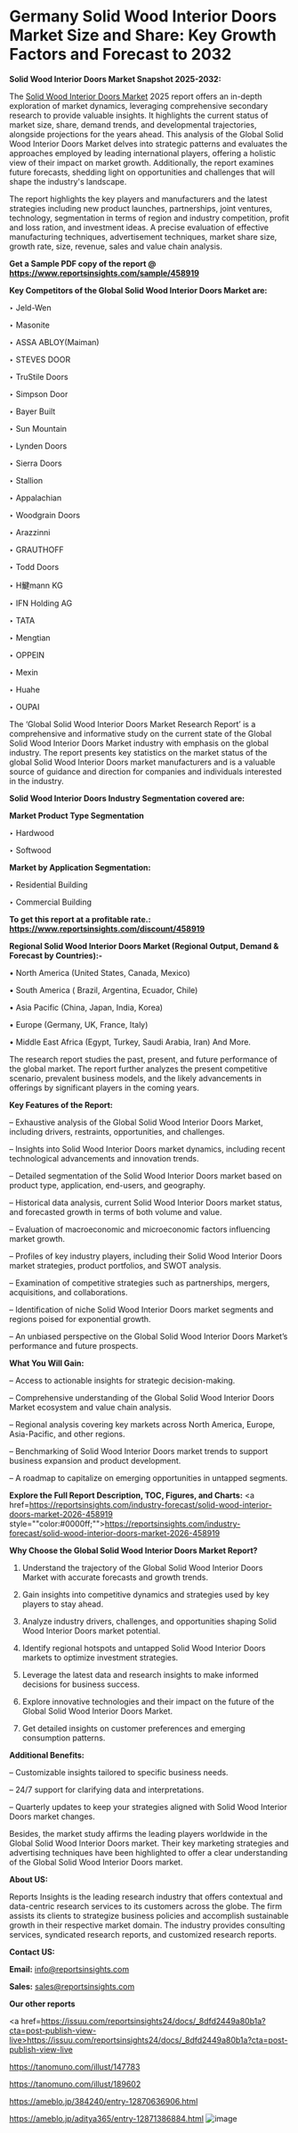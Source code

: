 # Germany Solid Wood Interior Doors Market Size and Share: Key Growth Factors and Forecast to 2032

<strong>Solid Wood Interior Doors Market Snapshot 2025-2032:</strong>

The <a href=https://www.reportsinsights.com/sample/458919>Solid Wood Interior Doors Market</a> 2025 report offers an in-depth exploration of market dynamics, leveraging comprehensive secondary research to provide valuable insights. It highlights the current status of market size, share, demand trends, and developmental trajectories, alongside projections for the years ahead. This analysis of the Global Solid Wood Interior Doors Market delves into strategic patterns and evaluates the approaches employed by leading international players, offering a holistic view of their impact on market growth. Additionally, the report examines future forecasts, shedding light on opportunities and challenges that will shape the industry's landscape.

The report highlights the key players and manufacturers and the latest strategies including new product launches, partnerships, joint ventures, technology, segmentation in terms of region and industry competition, profit and loss ration, and investment ideas. A precise evaluation of effective manufacturing techniques, advertisement techniques, market share size, growth rate, size, revenue, sales and value chain analysis.

<strong>Get a Sample PDF copy of the report @ <a href=https://www.reportsinsights.com/sample/458919 style=color:#0000ff;>https://www.reportsinsights.com/sample/458919</a></strong>

<strong>Key Competitors of the Global Solid Wood Interior Doors Market are:</strong>

‣ Jeld-Wen

‣ Masonite

‣ ASSA ABLOY(Maiman)

‣ STEVES DOOR

‣ TruStile Doors

‣ Simpson Door

‣ Bayer Built

‣ Sun Mountain

‣ Lynden Doors

‣ Sierra Doors

‣ Stallion

‣ Appalachian

‣ Woodgrain Doors

‣ Arazzinni

‣ GRAUTHOFF

‣ Todd Doors

‣ H鰎mann KG

‣ IFN Holding AG

‣ TATA

‣ Mengtian

‣ OPPEIN

‣ Mexin

‣ Huahe

‣ OUPAI

The ‘Global Solid Wood Interior Doors Market Research Report’ is a comprehensive and informative study on the current state of the Global Solid Wood Interior Doors Market industry with emphasis on the global industry. The report presents key statistics on the market status of the global Solid Wood Interior Doors market manufacturers and is a valuable source of guidance and direction for companies and individuals interested in the industry.

<strong>Solid Wood Interior Doors Industry Segmentation covered are:</strong>

<strong>Market Product Type Segmentation</strong>

‣ Hardwood

‣ Softwood

<strong>Market by Application Segmentation:</strong>

‣ Residential Building

‣ Commercial Building

<strong>To get this report at a profitable rate.: <a href=https://www.reportsinsights.com/discount/458919 style=color:#0000ff;>https://www.reportsinsights.com/discount/458919</a></strong>

<strong>Regional Solid Wood Interior Doors Market (Regional Output, Demand &amp; Forecast by Countries):-</strong>

• North America (United States, Canada, Mexico)

• South America ( Brazil, Argentina, Ecuador, Chile)

• Asia Pacific (China, Japan, India, Korea)

• Europe (Germany, UK, France, Italy)

• Middle East Africa (Egypt, Turkey, Saudi Arabia, Iran) And More.

The research report studies the past, present, and future performance of the global market. The report further analyzes the present competitive scenario, prevalent business models, and the likely advancements in offerings by significant players in the coming years.

<strong>Key Features of the Report:</strong>

– Exhaustive analysis of the Global Solid Wood Interior Doors Market, including drivers, restraints, opportunities, and challenges.

– Insights into Solid Wood Interior Doors market dynamics, including recent technological advancements and innovation trends.

– Detailed segmentation of the Solid Wood Interior Doors market based on product type, application, end-users, and geography.

– Historical data analysis, current Solid Wood Interior Doors market status, and forecasted growth in terms of both volume and value.

– Evaluation of macroeconomic and microeconomic factors influencing market growth.

– Profiles of key industry players, including their Solid Wood Interior Doors market strategies, product portfolios, and SWOT analysis.

– Examination of competitive strategies such as partnerships, mergers, acquisitions, and collaborations.

– Identification of niche Solid Wood Interior Doors market segments and regions poised for exponential growth.

– An unbiased perspective on the Global Solid Wood Interior Doors Market’s performance and future prospects.

<strong>What You Will Gain:</strong>

– Access to actionable insights for strategic decision-making.

– Comprehensive understanding of the Global Solid Wood Interior Doors Market ecosystem and value chain analysis.

– Regional analysis covering key markets across North America, Europe, Asia-Pacific, and other regions.

– Benchmarking of Solid Wood Interior Doors market trends to support business expansion and product development.

– A roadmap to capitalize on emerging opportunities in untapped segments.

<strong>Explore the Full Report Description, TOC, Figures, and Charts:</strong>
<a href=https://reportsinsights.com/industry-forecast/solid-wood-interior-doors-market-2026-458919 style=""color:#0000ff;"">https://reportsinsights.com/industry-forecast/solid-wood-interior-doors-market-2026-458919</a>

<strong>Why Choose the Global Solid Wood Interior Doors Market Report?</strong>

1. Understand the trajectory of the Global Solid Wood Interior Doors Market with accurate forecasts and growth trends.

2. Gain insights into competitive dynamics and strategies used by key players to stay ahead.

3. Analyze industry drivers, challenges, and opportunities shaping Solid Wood Interior Doors market potential.

4. Identify regional hotspots and untapped Solid Wood Interior Doors markets to optimize investment strategies.

5. Leverage the latest data and research insights to make informed decisions for business success.

6. Explore innovative technologies and their impact on the future of the Global Solid Wood Interior Doors Market.

7. Get detailed insights on customer preferences and emerging consumption patterns.

<strong>Additional Benefits:</strong>

– Customizable insights tailored to specific business needs.

– 24/7 support for clarifying data and interpretations.

– Quarterly updates to keep your strategies aligned with Solid Wood Interior Doors market changes.

Besides, the market study affirms the leading players worldwide in the Global Solid Wood Interior Doors market. Their key marketing strategies and advertising techniques have been highlighted to offer a clear understanding of the Global Solid Wood Interior Doors market.

<strong><strong>About US</strong>:</strong>

Reports Insights is the leading research industry that offers contextual and data-centric research services to its customers across the globe. The firm assists its clients to strategize business policies and accomplish sustainable growth in their respective market domain. The industry provides consulting services, syndicated research reports, and customized research reports.

<strong>Contact US:</strong>

<p class=><b>Email:</b> <a href=mailto:info@reportsinsights.com>info@reportsinsights.com</a></p>
<p class=><b>Sales:</b> <a href=mailto:sales@reportsinsights.com>sales@reportsinsights.com</a></p>

<strong>Our other reports</strong>

<a href=https://issuu.com/reportsinsights24/docs/_8dfd2449a80b1a?cta=post-publish-view-live>https://issuu.com/reportsinsights24/docs/_8dfd2449a80b1a?cta=post-publish-view-live</a>

<a href=https://tanomuno.com/illust/147783>https://tanomuno.com/illust/147783</a>

<a href=https://tanomuno.com/illust/189602>https://tanomuno.com/illust/189602</a>

<a href=https://ameblo.jp/384240/entry-12870636906.html>https://ameblo.jp/384240/entry-12870636906.html</a>

<a href=https://ameblo.jp/aditya365/entry-12871386884.html>https://ameblo.jp/aditya365/entry-12871386884.html</a>
![image](https://github.com/user-attachments/assets/3133d37d-3d47-4079-b217-6794886c4ec9)
